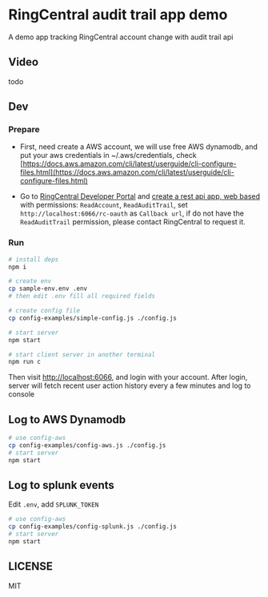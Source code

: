 # RingCentral audit trail app demo

A demo app tracking RingCentral account change with audit trail api

## Video

todo

## Dev

### Prepare

- First, need create a AWS account, we will use free AWS dynamodb, and put your aws credentials in ~/.aws/credentials, check [https://docs.aws.amazon.com/cli/latest/userguide/cli-configure-files.html](https://docs.aws.amazon.com/cli/latest/userguide/cli-configure-files.html)

- Go to [RingCentral Developer Portal](https://developers.ringcentral.com/) and [create a rest api app, web based](https://developers.ringcentral.com/guide/basics/create-app) with permissions: `ReadAccount`, `ReadAuditTrail`, set `http://localhost:6066/rc-oauth` as `Callback url`, if do not have the `ReadAuditTrail` permission, please contact RingCentral to request it.

### Run

```bash
# install deps
npm i

# create env
cp sample-env.env .env
# then edit .env fill all required fields

# create config file
cp config-examples/simple-config.js ./config.js

# start server
npm start

# start client server in another terminal
npm run c

```

Then visit [http://localhost:6066](http://localhost:6066), and login with your account. After login, server will fetch recent user action history every a few minutes and log to console

## Log to AWS Dynamodb

```bash
# use config-aws
cp config-examples/config-aws.js ./config.js
# start server
npm start
```

## Log to splunk events

Edit `.env`, add `SPLUNK_TOKEN`

```bash
# use config-aws
cp config-examples/config-splunk.js ./config.js
# start server
npm start
```

## LICENSE

MIT
